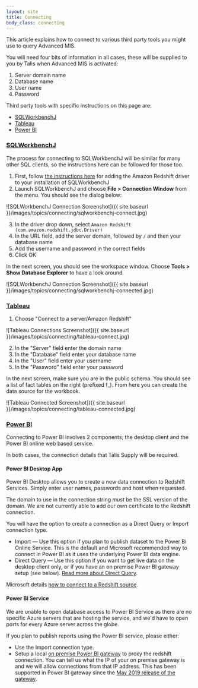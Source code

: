 ```yaml
---
layout: site
title: Connecting
body_class: connecting
---
```


This article explains how to connect to various third party tools you might use to query Advanced MIS.

You will need four bits of information in all cases, these will be supplied to you by Talis when Advanced MIS is activated:

1. Server domain name
2. Database name
3. User name
4. Password

Third party tools with specific instructions on this page are:

* [SQLWorkbenchJ](#sqlworkbenchj)
* [Tableau](#tableau)
* [Power BI](#power-bi)

### [SQLWorkbenchJ](#sqlworkbenchj)

The process for connecting to SQLWorkbenchJ will be similar for many other SQL clients, so the instructions here can be followed for those too.

1. First, follow [the instructions here](https://docs.aws.amazon.com/redshift/latest/mgmt/connecting-using-workbench.html) for adding the Amazon Redshift driver to your installation of SQLWorkbenchJ
2. Launch SQLWorkbenchJ and choose **File > Connection Window** from the menu. You should see the dialog below:

![SQLWorkbenchJ Connection Screenshot]({{ site.baseurl }}/images/topics/connecting/sqlworkbenchj-connect.jpg)

3. In the driver drop down, select `Amazon Redshift (com.amazon.redshift.jdbc.Driver)`
4. In the URL field, add the server domain, followed by `/` and then your database name
5. Add the username and password in the correct fields
6. Click OK

In the next screen, you should see the workspace window. Choose **Tools > Show Database Explorer** to have a look around.

![SQLWorkbenchJ Connection Screenshot]({{ site.baseurl }}/images/topics/connecting/sqlworkbenchj-connected.jpg)

### [Tableau](#tableau)

1. Choose "Connect to a server/Amazon Redshift"

![Tableau Connections Screenshot]({{ site.baseurl }}/images/topics/connecting/tableau-connect.jpg)


2. In the "Server" field enter the domain name
3. In the "Database" field enter your database name
4. In the "User" field enter your username
5. In the "Password" field enter your password

In the next screen, make sure you are in the public schema. You should see a list of fact tables on the right (prefixed f_). From here you can create the data source for the workbook.

![Tableau Connected Screenshot]({{ site.baseurl }}/images/topics/connecting/tableau-connected.jpg)

### [Power BI](#power-bi)

Connecting to Power BI involves 2 components; the desktop client and the Power BI online web based service.

In both cases, the connection details that Talis Supply will be required.

#### Power BI Desktop App

Power BI Desktop allows you to create a new data connection to Redshift Services.
Simply enter user names, passwords and host when requested.

The domain to use in the connection string _must_ be the SSL version of the domain. We are not currently able to add our own certificate to the Redshift connection.

You will have the option to create a connection as a Direct Query or Import connection type.

* Import — Use this option if you plan to publish dataset to the Power Bi Online Service. This is the default and Microsoft recommended way to connect in Power BI as it uses the underlying Power BI data engine.
* Direct Query — Use this option if you want to get live data on the desktop client only, or if you have an on premise Power BI gateway setup (see below). [Read more about Direct Query](https://docs.microsoft.com/en-us/power-bi/desktop-use-directquery).

Microsoft details [how to connect to a Redshift source](https://docs.microsoft.com/en-us/power-bi/desktop-connect-redshift).

#### Power BI Service

We are unable to open database access to Power BI Service as there are no specific Azure servers that are hosting the service, and we'd have to open ports for every Azure server across the globe.

If you plan to publish reports using the Power BI service, please either: 

* Use the Import connection type.
* Setup a local [on premise Power BI gateway](https://docs.microsoft.com/en-us/power-bi/service-gateway-onprem) to proxy the redshift connection. You can tell us what the IP of your on premise gateway is and we will allow connections from that IP address.  This has been supported in Power BI gateway since the [May 2019 release of the gateway](https://powerbi.microsoft.com/en-us/blog/on-premises-data-gateway-may-2019-update-is-now-available/). 